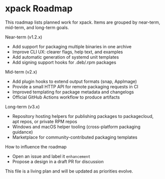 # xpack Roadmap

This roadmap lists planned work for xpack. Items are grouped by near-term, mid-term, and long-term goals.

Near-term (v1.2.x)
- Add support for packaging multiple binaries in one archive
- Improve CLI UX: clearer flags, help text, and examples
- Add automatic generation of systemd unit templates
- Add signing support hooks for .deb/.rpm packages

Mid-term (v2.x)
- Add plugin hooks to extend output formats (snap, AppImage)
- Provide a small HTTP API for remote packaging requests in CI
- Improved templating for package metadata and changelogs
- Official GitHub Actions workflow to produce artifacts

Long-term (v3.x)
- Repository hosting helpers for publishing packages to packagecloud, apt repos, or private RPM repos
- Windows and macOS helper tooling (cross-platform packaging guidance)
- Marketplace for community-contributed packaging templates

How to influence the roadmap
- Open an issue and label it `enhancement`
- Propose a design in a draft PR for discussion

This file is a living plan and will be updated as priorities evolve.
